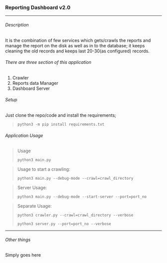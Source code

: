 ### Reporting Dashboard v2.0
<hr/>


###### Description
It is the combination of few services which gets/crawls the reports and manage the report on the disk as well as in to the database; it keeps cleaning the old records and keeps last 20-30(as configured) records.


###### There are three section of this application
1. Crawler
2. Reports data Manager
3. Dashboard Server


###### Setup
Just clone the repo/code and install the requirements;
> `python3 -m pip install requirements.txt`


###### Application Usage
> Usage
>
> `python3 main.py`

> Usage to start a crawling:
> 
> `python3 main.py --debug-mode --crawl=crawl_directory`
 
> Server Usage:
> 
> `python3 main.py --debug-mode --start-server --port=port_no`

> Separate Usage:
> 
> `python3 crawler.py --crawl=crawl_directory --verbose`
> 
> `python3 server.py --port=port_no --verbose`

<!-- Do not Edit below this line -->
<hr/>

###### Other things
Simply goes here